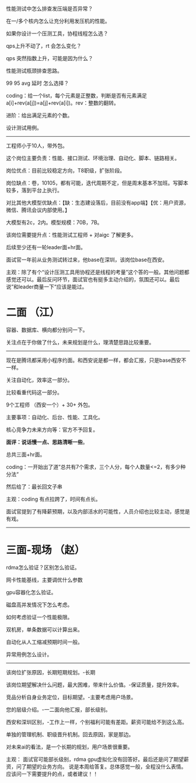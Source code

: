 性能测试中怎么排查发压端是否异常？

在一/多个核内怎么让充分利用发压机的性能。

如果你设计一个压测工具，协程线程怎么选？

qps上升不动了，rt 会怎么变化？

qps 突然指数上升，可能是因为什么？

性能测试瓶颈排查思路。

99 95 avg 延时 怎么选择？

coding：给一个list，每个元素是正整数，判断是否有元素满足a[i]+rev(a[j])=a[j]+rev(a[i])。rev：整数的翻转。

进阶：给出满足元素的个数。

设计测试用例。

---

工程师小于10人，带外包。

这个岗位主要负责：性能、接口测试、环境治理、自动化、脚本、链路相关。

岗位优点：目前比较稳定方向，T8职级，扩张阶段。

岗位缺点：卷，10105，都有可能，迭代周期不定，但是周末基本不加班。写脚本较多，落到平台上执行。

对比其他大模型优缺点：【缺：生态建设落后，目前没有app端】【优：用户资源，微信、腾讯会议内部使用。】

大模型有2c，2内。模型规模：70B，7B。

该岗位需要提升点：性能测试工程师 + 对aigc 了解更多。

后续至少还有一轮leader面+hr面。

面试官一年前从业务测试转过来，他base在深圳，该岗位base在西安。

主观：除了有个“设计压测工具用协程还是线程的考量”这个答的一般。其他问题都感觉还可以。最后反问环节，面试官也有挺多主动介绍的，氛围还可以。最后说”和leader商量一下“应该是能过。



# 二面 （江）

容器、数据库、横向都分别问一下。

关注点在于你做了什么，未来规划是什么，理清楚思路比较重要。

---

现在是腾讯都采用小程序约面。和西安说是都一样，都会汇报，只是base西安不一样。

关注自动化，效率这一部分。

比较看重代码这一部分。

9个工程师 （西安一个）+ 30+ 外包。

主要事项：自动化、后台、性能、工具化。

核心竞争力未来方向等：官方不予回复。

**面评：说话慢一点、思路清晰一些**。

总共三面+hr面。

coding：一开始出了道”总共有7个需求，三个人分，每个人数量<=2，有多少种分法“

然后给了：最长回文子串

主观：coding 有点拉跨了，时间有点长。

面试官提到了有降薪预期，以及内部活水的可能性，人员介绍也比较主动，感觉是有戏。

---
# 三面-现场 （赵）

rdma怎么验证？区别怎么验证。

网卡性能基线，主要调优什么参数

gpu容器化怎么验证。

磁盘高并发情况下怎么考虑。

如何考虑验证一个性能极限。

双机房，单条数据可以计算出来。

自动化从人工缩减预期时间一般。

异常用例怎么设计。

---

该岗位扩张原因，长期短期规划。-长期

该岗位期望解决什么问题，最大困难，带来什么价值。-保证质量，提升效率。

竞品分析自身业务定位，目标期望。-主要考虑用户场景。

您的层级介绍。-一二面向他汇报，部长级别。

西安和深圳区别，-工作上一样，个别福利可能有差距。薪资可能给不到这么高。

单独的管理机制、职级晋升机制。回去原因，家是那边。

对未来ai的看法，是一个长期的规划，用户场景很重要。

主观：
面试官可能部长级别，rdma gpu虚拟化没有回答好。最后还是问了期望薪资，问了期望的业务方向。
说是本周给答复。总体感觉一般，全程没什么表情。应该问一下需要提升的点，或者建议！！
